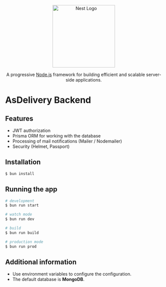 <p align="center">
  <a href="http://nestjs.com/" target="blank"><img src="https://nestjs.com/img/logo-small.svg" width="200" alt="Nest Logo" /></a>
</p>
<p align="center">A progressive <a href="http://nodejs.org" target="_blank">Node.js</a> framework for building efficient and scalable server-side applications.</p>

# AsDelivery Backend

## Features

- JWT authorization
- Prisma ORM for working with the database
- Processing of mail notifications (Mailer / Nodemailer)
- Security (Helmet, Passport)

## Installation

```bash
$ bun install
```

## Running the app

```bash
# development
$ bun run start

# watch mode
$ bun run dev

# build
$ bun run build

# production mode
$ bun run prod
```

## Additional information

- Use environment variables to configure the configuration.
- The default database is **MongoDB**.




